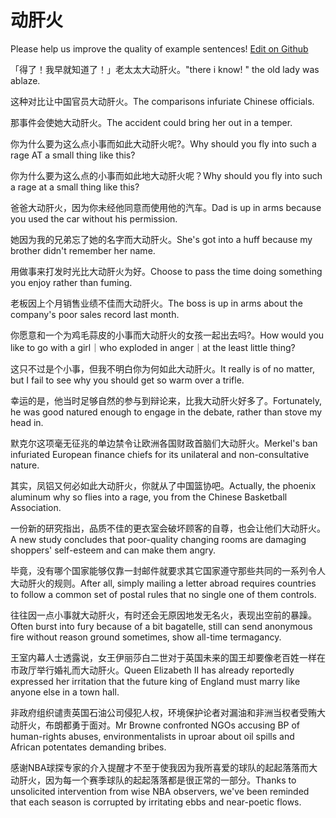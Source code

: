 # 动肝火

Please help us improve the quality of example sentences! [Edit on Github](https://github.com/jiyushe/jiyu-example-sentence-source/blob/main/chinese/dongganhuo.md)

<p><span class="chinese">「得了！我早就知道了！」老太太大动肝火。</span><span class="english">"there i know! " the old lady was ablaze.</span></p>

<p><span class="chinese">这种对比让中国官员大动肝火。</span><span class="english">The comparisons infuriate Chinese officials.</span></p>

<p><span class="chinese">那事件会使她大动肝火。</span><span class="english">The accident could bring her out in a temper.</span></p>

<p><span class="chinese">你为什么要为这么点小事而如此大动肝火呢?。</span><span class="english">Why should you fly into such a rage AT a small thing like this?</span></p>

<p><span class="chinese">你为什么要为这么点的小事而如此地大动肝火呢？</span><span class="english">Why should you fly into such a rage at a small thing like this?</span></p>

<p><span class="chinese">爸爸大动肝火，因为你未经他同意而使用他的汽车。</span><span class="english">Dad is up in arms because you used the car without his permission.</span></p>

<p><span class="chinese">她因为我的兄弟忘了她的名字而大动肝火。</span><span class="english">She's got into a huff because my brother didn't remember her name.</span></p>

<p><span class="chinese">用做事来打发时光比大动肝火为好。</span><span class="english">Choose to pass the time doing something you enjoy rather than fuming.</span></p>

<p><span class="chinese">老板因上个月销售业绩不佳而大动肝火。</span><span class="english">The boss is up in arms about the company's poor sales record last month.</span></p>

<p><span class="chinese">你愿意和一个为鸡毛蒜皮的小事而大动肝火的女孩一起出去吗?。</span><span class="english">How would you like to go with a girl｜who exploded in anger｜at the least little thing?</span></p>

<p><span class="chinese">这只不过是个小事，但我不明白你为何如此大动肝火。</span><span class="english">It really is of no matter, but I fail to see why you should get so warm over a trifle.</span></p>

<p><span class="chinese">幸运的是，他当时足够自然的参与到辩论来，比我大动肝火好多了。</span><span class="english">Fortunately, he was good natured enough to engage in the debate, rather than stove my head in.</span></p>

<p><span class="chinese">默克尔这项毫无征兆的单边禁令让欧洲各国财政首脑们大动肝火。</span><span class="english">Merkel's ban infuriated European finance chiefs for its unilateral and non-consultative nature.</span></p>

<p><span class="chinese">其实，凤铝又何必如此大动肝火，你就从了中国篮协吧。</span><span class="english">Actually, the phoenix aluminum why so flies into a rage, you from the Chinese Basketball Association.</span></p>

<p><span class="chinese">一份新的研究指出，品质不佳的更衣室会破坏顾客的自尊，也会让他们大动肝火。</span><span class="english">A new study concludes that poor-quality changing rooms are damaging shoppers' self-esteem and can make them angry.</span></p>

<p><span class="chinese">毕竟，没有哪个国家能够仅靠一封邮件就要求其它国家遵守那些共同的一系列令人大动肝火的规则。</span><span class="english">After all, simply mailing a letter abroad requires countries to follow a common set of postal rules that no single one of them controls.</span></p>

<p><span class="chinese">往往因一点小事就大动肝火，有时还会无原因地发无名火，表现出空前的暴躁。</span><span class="english">Often burst into fury because of a bit bagatelle, still can send anonymous fire without reason ground sometimes, show all-time termagancy.</span></p>

<p><span class="chinese">王室内幕人士透露说，女王伊丽莎白二世对于英国未来的国王却要像老百姓一样在市政厅举行婚礼而大动肝火。</span><span class="english">Queen Elizabeth II has already reportedly expressed her irritation that the future king of England must marry like anyone else in a town hall.</span></p>

<p><span class="chinese">非政府组织谴责英国石油公司侵犯人权，环境保护论者对漏油和非洲当权者受贿大动肝火，布朗都勇于面对。</span><span class="english">Mr Browne confronted NGOs accusing BP of human-rights abuses, environmentalists in uproar about oil spills and African potentates demanding bribes.</span></p>

<p><span class="chinese">感谢NBA球探专家的介入提醒才不至于使我因为我所喜爱的球队的起起落落而大动肝火，因为每一个赛季球队的起起落落都是很正常的一部分。</span><span class="english">Thanks to unsolicited intervention from wise NBA observers, we've been reminded that each season is corrupted by irritating ebbs and near-poetic flows.</span></p>

